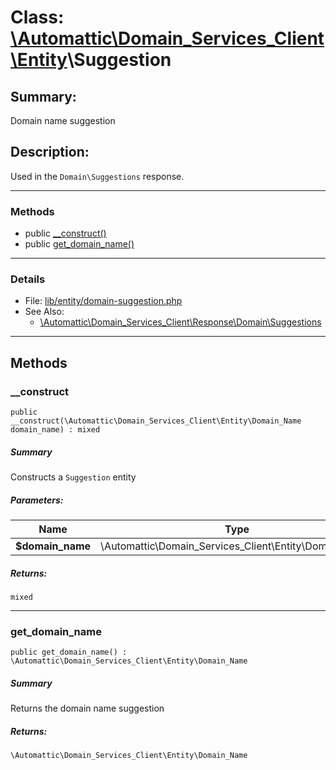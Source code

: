 # Class: [\Automattic](../namespaces/automattic.md)[\Domain_Services_Client](../namespaces/automattic-domain-services-client.md)[\Entity](../namespaces/automattic-domain-services-client-entity.md)\Suggestion

## Summary:

Domain name suggestion

## Description:

Used in the `Domain\Suggestions` response.


---

### Methods

* public [__construct()](#method___construct)
* public [get_domain_name()](#method_get_domain_name)

---

### Details

* File: [lib/entity/domain-suggestion.php](../../lib/entity/domain-suggestion.php)
* See Also:
  * [\Automattic\Domain_Services_Client\Response\Domain\Suggestions](../classes/Automattic-Domain-Services-Client-Response-Domain-Suggestions.md)

---

## Methods

<a id="method___construct"></a>
### __construct

```
public __construct(\Automattic\Domain_Services_Client\Entity\Domain_Name  domain_name) : mixed
```

##### Summary

Constructs a `Suggestion` entity

##### Parameters:

| Name | Type | Default |
|------|------|---------|
| **$domain_name** | \Automattic\Domain_Services_Client\Entity\Domain_Name |  |

##### Returns:

```
mixed
```

---

<a id="method_get_domain_name"></a>
### get_domain_name

```
public get_domain_name() : \Automattic\Domain_Services_Client\Entity\Domain_Name
```

##### Summary

Returns the domain name suggestion

##### Returns:

```
\Automattic\Domain_Services_Client\Entity\Domain_Name
```
